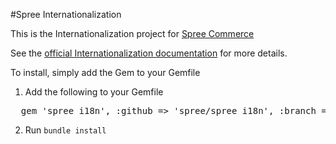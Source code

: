 #Spree Internationalization

This is the Internationalization project for [Spree Commerce](http://spreecommerce.com/)


See the [official Internationalization documentation](http://guides.spreecommerce.com/i18n.html) for more details.

To install, simply add the Gem to your Gemfile


1. Add the following to your Gemfile
<pre>
  gem 'spree_i18n', :github => 'spree/spree_i18n', :branch => '1-3-stable'
</pre>
2. Run `bundle install`
